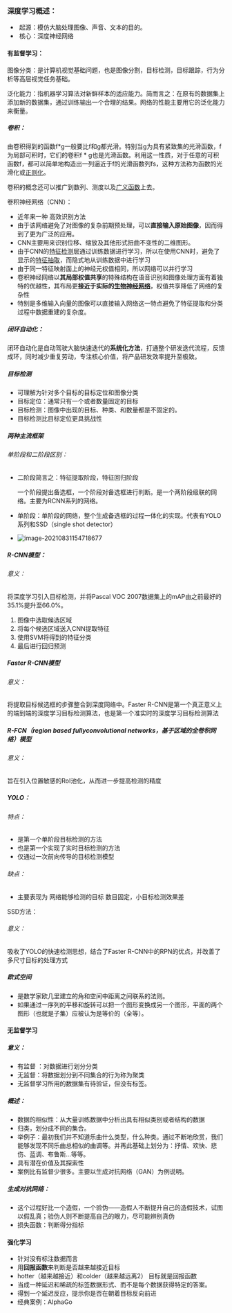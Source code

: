 ### 深度学习概述：

- ​	起源：模仿大脑处理图像、声音、文本的目的。
- ​	核心：深度神经网络

#### 有监督学习：

图像分类：是计算机视觉基础问题，也是图像分割，目标检测，目标跟踪，行为分析等高层视觉任务基础。

泛化能力：指机器学习算法对新鲜样本的适应能力。简而言之：在原有的数据集上添加新的数据集，通过训练输出一个合理的结果。网络的性能主要用它的泛化能力来衡量。

##### 卷积：

由卷积得到的函数f*g一般要比f和g都光滑。特别当g为具有紧致集的光滑函数，f为局部可积时，它们的卷积f * g也是光滑函数。利用这一性质，对于任意的可积函数f，都可以简单地构造出一列逼近于f的光滑函数列fs，这种方法称为函数的光滑化或[正则化](https://baike.sogou.com/lemma/ShowInnerLink.htm?lemmaId=7753108&ss_c=ssc.citiao.link)。

卷积的概念还可以推广到数列、测度以及[广义函数](https://baike.sogou.com/lemma/ShowInnerLink.htm?lemmaId=9755091&ss_c=ssc.citiao.link)上去。

卷积神经网络（CNN）：

- 近年来一种 高效识别方法
- 由于该网络避免了对图像的复杂前期预处理，可以**直接输入原始图像**，因而得到了更为广泛的应用。
- CNN主要用来识别位移、缩放及其他形式扭曲不变性的二维图形。
- 由于CNN的[特征检测](https://baike.sogou.com/lemma/ShowInnerLink.htm?lemmaId=6744362&ss_c=ssc.citiao.link)层通过训练数据进行学习，所以在使用CNN时，避免了显示的[特征抽取](https://baike.sogou.com/lemma/ShowInnerLink.htm?lemmaId=8979813&ss_c=ssc.citiao.link)，而隐式地从训练数据中进行学习
- 由于同一特征映射面上的神经元权值相同，所以网络可以并行学习
- 卷积神经网络以**其局部权值共享**的特殊结构在语音识别和图像处理方面有着独特的优越性，其布局更**接近于实际的[生物神经网络](https://baike.sogou.com/lemma/ShowInnerLink.htm?lemmaId=66512827&ss_c=ssc.citiao.link)**，权值共享降低了网络的复杂性
- 特别是多维输入向量的图像可以直接输入网络这一特点避免了特征提取和分类过程中数据重建的复杂度。

##### 闭环自动化：

闭环自动化是自动驾驶大脑快速迭代的**系统化方法**，打通整个研发迭代流程，反馈成环，同时减少重复劳动，专注核心价值，将产品研发效率提升至极致。

##### 目标检测

- 可理解为针对多个目标的目标定位和图像分类
- 目标定位：通常只有一个或者数量固定的目标
- 目标检测：图像中出现的目标、种类、和数量都是不固定的。
- 目标检测比目标定位更具挑战性

##### 两种主流框架

###### 单阶段和二阶段区别：

- 二阶段简言之：特征提取阶段，特征回归阶段

  一个阶段提出备选框，一个阶段对备选框进行判断。是一个两阶段级联的网络。主要为RCNN系列的网络。

- 单阶段：单阶段的网络，整个生成备选框的过程一体化的实现。代表有YOLO系列和SSD（single shot detector）

- ![image-20210831154718677](https://i.loli.net/2021/09/18/pmKoURW9ysFfwXc.png)

##### R-CNN模型：

###### 意义：

将深度学习引入目标检测，并将Pascal VOC 2007数据集上的mAP由之前最好的35.1%提升至66.0%。

1. 图像中选取候选区域
2. 将每个候选区域送入CNN提取特征
3. 使用SVM将得到的特征分类
4. 最后进行回归预测

##### Faster R-CNN模型

###### 意义：

将提取目标候选框的步骤整合到深度网络中。Faster R-CNN是第一个真正意义上的端到端的深度学习目标检测算法，也是第一个准实时的深度学习目标检测算法

##### R-FCN（region based fullyconvolutional networks，基于区域的全卷积网络）模型

###### 意义：

旨在引入位置敏感的RoI池化，从而进一步提高检测的精度

##### YOLO：

###### 特点：

- 是第一个单阶段目标检测的方法
- 也是第一个实现了实时目标检测的方法
- 仅通过一次前向传导的目标检测模型

###### 缺点：

- 主要表现为 网络能够检测的目标 数目固定，小目标检测效果差

SSD方法：

###### 意义：

吸收了YOLO的快速检测思想，结合了Faster R-CNN中的RPN的优点，并改善了多尺寸目标的处理方式

##### 欧式空间

- 是数学家欧几里建立的角和空间中距离之间联系的法则。
- 如果通过一序列的平移和旋转可以把一个图形变换成另一个图形，平面的两个图形（也就是子集）应被认为是等价的（全等）。



#### 无监督学习

##### 意义：

- 有监督 ：对数据进行划分分类
- 无监督：将数据划分到不同集合的行为称为聚类
- 无监督学习所用的数据集有待验证，但没有标签。

##### 概述：

- 数据的相似性：从大量训练数据中分析出具有相似类别或者结构的数据
- 归类，划分成不同的集合。
- 举例子：最初我们并不知道乐曲什么类型，什么种类。通过不断地欣赏，我们能够发现不同乐曲总相似的曲调等。并再此基础上划分为：抒情、欢快、悲伤、蓝调、布鲁斯...等等。
- 具有潜在价值及其探索性
- 案例比有监督少很多。主要以生成对抗网络（GAN）为例说明。

##### 生成对抗网络：

- 这个过程好比一个造假，一个验伪——造假人不断提升自己的造假技术，试图以假乱真；验伪人则不断提高自己的眼力，尽可能辨别真伪
- 损失函数：判断得分指标







#### 强化学习

- 针对没有标注数据而言
- 用**回报函数**来判断是否越来越接近目标
- hotter（越来越接近）和colder（越来越远离2） 目标就是回报函数
- 当成一种延迟和稀疏的标签数据形式、而不是每个数据获得特定的答案。
- 得到一个延迟反应，提示你是否在朝着目标反向前进
- 经典案例：AIphaGo








